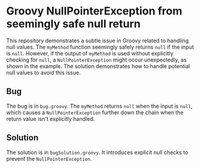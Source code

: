 # Groovy NullPointerException from seemingly safe null return

This repository demonstrates a subtle issue in Groovy related to handling null values.
The `myMethod` function seemingly safely returns `null` if the input is `null`. However, if the output of `myMethod` is used without explicitly checking for `null`, a `NullPointerException` might occur unexpectedly, as shown in the example.
The solution demonstrates how to handle potential null values to avoid this issue.

## Bug
The bug is in `bug.groovy`.  The `myMethod` returns `null` when the input is `null`, which causes a `NullPointerException` further down the chain when the return value isn't explicitly handled.

## Solution
The solution is in `bugSolution.groovy`. It introduces explicit null checks to prevent the `NullPointerException`.